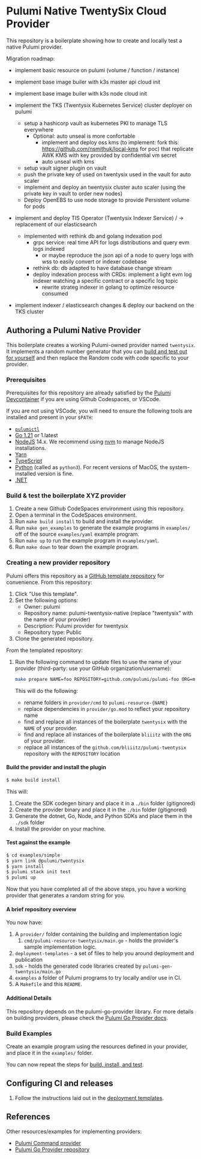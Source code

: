 # Pulumi Native TwentySix Cloud Provider

This repository is a boilerplate showing how to create and locally test a native Pulumi provider.


Migration roadmap:
- implement basic resource on pulumi (volume / function / instance)
- implement base image builer with k3s master api cloud init 
- implement base image builer with k3s node cloud init 
- implement the TKS (Twentysix Kubernetes Service) cluster deployer on pulumi
   - setup a hashicorp vault as kubernetes PKI to manage TLS everywhere
      - Optional: auto unseal is more confortable
         - implement and deploy oss kms (to implement: fork this: https://github.com/nsmithuk/local-kms for poc) that replicate AWK KMS with key 
            provided by confidential vm secret
         - auto unseal with kms
   - setup vault signer plugin on vault
   - push the private key of used on twentysix used in the vault for auto scaler
   - implement and deploy an twentysix cluster auto scaler (using the private key in vault to order new nodes)
   - Deploy OpenEBS to use node storage to provide Persistent volume for pods


- implement and deploy TIS Operator (Twentysix Indexer Service) / -> replacement of our elasticsearch
   - implemented with rethink db and golang indexation pod
      - grpc service: real time API for logs distributions and query evm logs indexed
         - or maybe reproduce the json api of a node to query logs with wss to easily convert or indexer codebase
      - rethink db: db adapted to have database change stream
      - deploy indexation process with CRDs: implement a light evm log indexer watching a specific contract or a specific log topic
         - rewrite strateg indexer in golang to optimize resource consumed

- implement indexer / elasticsearch changes & deploy our backend on the TKS cluster

## Authoring a Pulumi Native Provider

This boilerplate creates a working Pulumi-owned provider named `twentysix`.
It implements a random number generator that you can [build and test out for yourself](#test-against-the-example) and then replace the Random code with code specific to your provider.


### Prerequisites

Prerequisites for this repository are already satisfied by the [Pulumi Devcontainer](https://github.com/pulumi/devcontainer) if you are using Github Codespaces, or VSCode.

If you are not using VSCode, you will need to ensure the following tools are installed and present in your `$PATH`:

* [`pulumictl`](https://github.com/pulumi/pulumictl#installation)
* [Go 1.21](https://golang.org/dl/) or 1.latest
* [NodeJS](https://nodejs.org/en/) 14.x.  We recommend using [nvm](https://github.com/nvm-sh/nvm) to manage NodeJS installations.
* [Yarn](https://yarnpkg.com/)
* [TypeScript](https://www.typescriptlang.org/)
* [Python](https://www.python.org/downloads/) (called as `python3`).  For recent versions of MacOS, the system-installed version is fine.
* [.NET](https://dotnet.microsoft.com/download)


### Build & test the boilerplate XYZ provider

1. Create a new Github CodeSpaces environment using this repository.
1. Open a terminal in the CodeSpaces environment.
1. Run `make build install` to build and install the provider.
1. Run `make gen_examples` to generate the example programs in `examples/` off of the source `examples/yaml` example program.
1. Run `make up` to run the example program in `examples/yaml`.
1. Run `make down` to tear down the example program.

### Creating a new provider repository

Pulumi offers this repository as a [GitHub template repository](https://docs.github.com/en/repositories/creating-and-managing-repositories/creating-a-repository-from-a-template) for convenience.  From this repository:

1. Click "Use this template".
1. Set the following options:
   * Owner: pulumi 
   * Repository name: pulumi-twentysix-native (replace "twentysix" with the name of your provider)
   * Description: Pulumi provider for twentysix
   * Repository type: Public
1. Clone the generated repository.

From the templated repository:

1. Run the following command to update files to use the name of your provider (third-party: use your GitHub organization/username):

    ```bash
    make prepare NAME=foo REPOSITORY=github.com/pulumi/pulumi-foo ORG=myorg
    ```

   This will do the following:
   - rename folders in `provider/cmd` to `pulumi-resource-{NAME}`
   - replace dependencies in `provider/go.mod` to reflect your repository name
   - find and replace all instances of the boilerplate `twentysix` with the `NAME` of your provider.
   - find and replace all instances of the boilerplate `bliiitz` with the `ORG` of your provider.
   - replace all instances of the `github.com/bliiitz/pulumi-twentysix` repository with the `REPOSITORY` location

#### Build the provider and install the plugin

   ```bash
   $ make build install
   ```
   
This will:

1. Create the SDK codegen binary and place it in a `./bin` folder (gitignored)
2. Create the provider binary and place it in the `./bin` folder (gitignored)
3. Generate the dotnet, Go, Node, and Python SDKs and place them in the `./sdk` folder
4. Install the provider on your machine.

#### Test against the example
   
```bash
$ cd examples/simple
$ yarn link @pulumi/twentysix
$ yarn install
$ pulumi stack init test
$ pulumi up
```

Now that you have completed all of the above steps, you have a working provider that generates a random string for you.

#### A brief repository overview

You now have:

1. A `provider/` folder containing the building and implementation logic
    1. `cmd/pulumi-resource-twentysix/main.go` - holds the provider's sample implementation logic.
2. `deployment-templates` - a set of files to help you around deployment and publication
3. `sdk` - holds the generated code libraries created by `pulumi-gen-twentysix/main.go`
4. `examples` a folder of Pulumi programs to try locally and/or use in CI.
5. A `Makefile` and this `README`.

#### Additional Details

This repository depends on the pulumi-go-provider library. For more details on building providers, please check
the [Pulumi Go Provider docs](https://github.com/pulumi/pulumi-go-provider).

### Build Examples

Create an example program using the resources defined in your provider, and place it in the `examples/` folder.

You can now repeat the steps for [build, install, and test](#test-against-the-example).

## Configuring CI and releases

1. Follow the instructions laid out in the [deployment templates](./deployment-templates/README-DEPLOYMENT.md).

## References

Other resources/examples for implementing providers:
* [Pulumi Command provider](https://github.com/pulumi/pulumi-command/blob/master/provider/pkg/provider/provider.go)
* [Pulumi Go Provider repository](https://github.com/pulumi/pulumi-go-provider)
